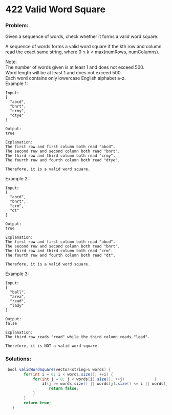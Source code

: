 # 422 Valid Word Square

### Problem:

Given a sequence of words, check whether it forms a valid word square.

A sequence of words forms a valid word square if the kth row and column read the exact same string, where 0 ≤ k &lt; max\(numRows, numColumns\).

Note:  
The number of words given is at least 1 and does not exceed 500.  
Word length will be at least 1 and does not exceed 500.  
Each word contains only lowercase English alphabet a-z.  
Example 1:

```
Input:
[
  "abcd",
  "bnrt",
  "crmy",
  "dtye"
]

Output:
true

Explanation:
The first row and first column both read "abcd".
The second row and second column both read "bnrt".
The third row and third column both read "crmy".
The fourth row and fourth column both read "dtye".

Therefore, it is a valid word square.
```

Example 2:

```
Input:
[
  "abcd",
  "bnrt",
  "crm",
  "dt"
]

Output:
true

Explanation:
The first row and first column both read "abcd".
The second row and second column both read "bnrt".
The third row and third column both read "crm".
The fourth row and fourth column both read "dt".

Therefore, it is a valid word square.
```

Example 3:

```
Input:
[
  "ball",
  "area",
  "read",
  "lady"
]

Output:
false

Explanation:
The third row reads "read" while the third column reads "lead".

Therefore, it is NOT a valid word square.
```

### Solutions:

```java
 bool validWordSquare(vector<string>& words) {
        for(int i = 0; i < words.size(); ++i) {
            for(int j = 0; j < words[i].size(); ++j)             {
                if(j >= words.size() || words[j].size() <= i || words[j][i] != words[i][j])
                   return false;
            }
        }
        return true;
   }
```



